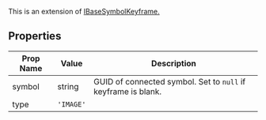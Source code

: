 This is an extension of [IBaseSymbolKeyframe.](/Documentation/Interfaces/IBaseSymbolKeyframe.md)

## Properties

| Prop Name | Value | Description |
| --------------------- | ------ | ------------------- |
| symbol | string | GUID of connected symbol. Set to `null` if keyframe is blank. |
| type | `'IMAGE'` | |